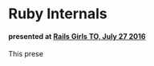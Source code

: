 # Ruby Internals
#### presented at [Rails Girls TO, July 27 2016](http://www.meetup.com/railsgirlsTO/events/232462550/)

This prese